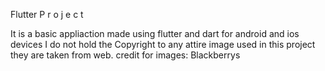 F l u t t e r  P r o j e c t

It is a basic appliaction made using flutter and dart for android and ios devices
I do not hold the Copyright to any attire image used in this project they are taken from web.
credit for images: Blackberrys
